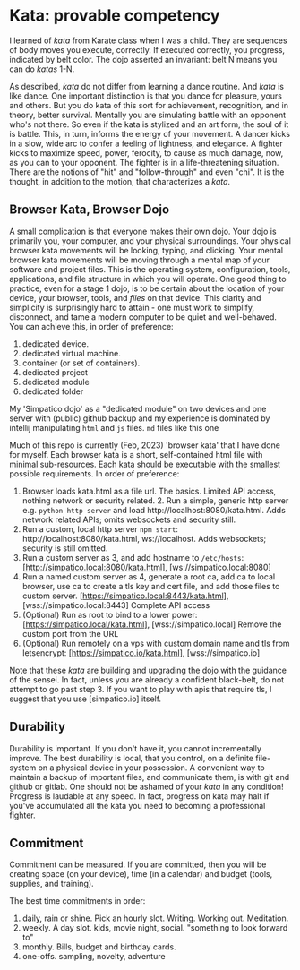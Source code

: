 # Kata: provable competency

I learned of *kata* from Karate class when I was a child.
They are sequences of body moves you execute, correctly.
If executed correctly, you progress, indicated by belt color.
The dojo asserted an invariant: belt N means you can do *katas* 1-N.

As described, *kata* do not differ from learning a dance routine.
And *kata* is like dance.
One important distinction is that you dance for pleasure, yours and others.
But you do kata of this sort for achievement, recognition, and in theory, better survival.
Mentally you are simulating battle with an opponent who's not there.
So even if the kata is stylized and an art form, the soul of it is battle.
This, in turn, informs the energy of your movement.
A dancer kicks in a slow, wide arc to confer a feeling of lightness, and elegance.
A fighter kicks to maximize speed, power, ferocity, to cause as much damage, now, as you can to your opponent.
The fighter is in a life-threatening situation.
There are the notions of "hit" and "follow-through" and even "chi".
It is the thought, in addition to the motion, that characterizes a *kata*.

## Browser Kata, Browser Dojo

A small complication is that everyone makes their own dojo.
Your dojo is primarily you, your computer, and your physical surroundings.
Your physical browser kata movements will be looking, typing, and clicking.
Your mental browser kata movements will be moving through a mental map of your software and project files.
This is the operating system, configuration, tools, applications, and file structure in which you will operate.
One good thing to practice, even for a stage 1 dojo, is to be certain about the location of your device, your browser, tools, and *files* on that device.
This clarity and simplicity is surprisingly hard to attain - one must work to simplify, disconnect, and tame a modern computer to be quiet and well-behaved. You can achieve this, in order of preference:

  1. dedicated device.
  1. dedicated virtual machine.
  1. container (or set of containers).
  1. dedicated project
  1. dedicated module
  1. dedicated folder

My 'Simpatico dojo' as a "dedicated module" on two devices and one server with (public) github backup and my experience is dominated by intellij manipulating `html` and `js` files.
`md` files like this one

Much of this repo is currently (Feb, 2023) 'browser kata' that I have done for myself.
Each browser kata is a short, self-contained html file with minimal sub-resources.
Each kata should be executable with the smallest possible requirements. In order of preference:

  1. Browser loads kata.html as a file url.
     The basics. Limited API access, nothing network or security related.
    2. Run a simple, generic http server e.g. `python http server` and load http://localhost:8080/kata.html.
     Adds network related APIs; omits websockets and security still.
  3. Run a custom, local http server `npm start`: http://localhost:8080/kata.html,  ws://localhost.
     Adds websockets; security is still omitted.
  4. Run a custom server as 3, and add hostname to `/etc/hosts`:  [http://simpatico.local:8080/kata.html],  [ws://simpatico.local:8080]
  5. Run a named custom server as 4, generate a root ca, add ca to local browser, use ca to create a tls key and cert file, and add those files to custom server. [https://simpatico.local:8443/kata.html],  [wss://simpatico.local:8443]
     Complete API access
  6. (Optional) Run as root to bind to a lower power: [https://simpatico.local/kata.html],  [wss://simpatico.local]
     Remove the custom port from the URL
  7. (Optional) Run remotely on a vps with custom domain name and tls from letsencrypt: [https://simpatico.io/kata.html],  [wss://simpatico.io]

Note that these *kata* are building and upgrading the dojo with the guidance of the sensei.
In fact, unless you are already a confident black-belt, do not attempt to go past step 3.
If you want to play with apis that require tls, I suggest that you use [simpatico.io] itself.

## Durability
Durability is important.
If you don't have it, you cannot incrementally improve.
The best durability is local, that you control, on a definite file-system on a physical device in your possession.
A convenient way to maintain a backup of important files, and communicate them, is with git and github or gitlab.
One should not be ashamed of your *kata* in any condition!
Progress is laudable at any speed.
In fact, progress on kata may halt if you've accumulated all the kata you need to becoming a professional fighter.

## Commitment
Commitment can be measured.
If you are committed, then you will be creating space (on your device), time (in a calendar) and budget (tools, supplies, and training).

The best time commitments in order:
  1. daily, rain or shine. Pick an hourly slot. Writing. Working out. Meditation.
  1. weekly. A day slot. kids, movie night, social. "something to look forward to"
  1. monthly. Bills, budget and birthday cards.
  1. one-offs. sampling, novelty, adventure





